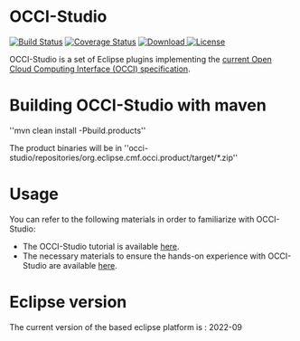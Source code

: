 # OCCI-Studio 
[![Build Status](https://travis-ci.org/occiware/OCCI-Studio.svg?branch=master)](https://travis-ci.org/occiware/OCCI-Studio) [![Coverage Status](https://coveralls.io/repos/github/occiware/OCCI-Studio/badge.svg?branch=master)](https://coveralls.io/github/occiware/OCCI-Studio?branch=master) [![Download](https://api.bintray.com/packages/occiware/OCCI-Studio/update-site/images/download.svg?version=current-release) ](https://bintray.com/occiware/OCCI-Studio/update-site/current-release/link) [![License](https://img.shields.io/badge/License-EPL%201.0-red.svg)](https://opensource.org/licenses/EPL-1.0)

OCCI-Studio is a set of Eclipse plugins implementing the [current Open Cloud Computing Interface (OCCI) specification](http://occi-wg.org/about/specification/).

# Building OCCI-Studio with maven

''mvn clean install -Pbuild.products''

The product binaries will be in ''occi-studio/repositories/org.eclipse.cmf.occi.product/target/*.zip''

# Usage

You can refer to the following materials in order to familiarize with OCCI-Studio:

* The OCCI-Studio tutorial is available <a href="https://drive.google.com/open?id=0B7zqdAuZr708VWZCYVZRZzY3YVE">here</a>.
* The necessary materials to ensure the hands-on experience with OCCI-Studio are available <a href="https://drive.google.com/file/d/1Y6cESS8v9BXJA4H_I6H8RVE1Xzrrx3x_/view?usp=sharing">here</a>.

# Eclipse version 

The current version of the based eclipse platform is : 2022-09

